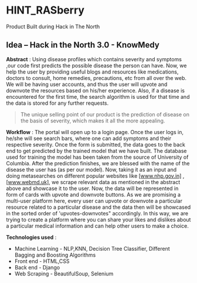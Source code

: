 # HINT_RASberry
Product Built during Hack in The North 

## Idea – Hack in the North 3.0 - KnowMedy

**Abstract** : Using disease profiles which contains severity and symptoms ,our code first predicts the possible disease the person can have. Now, we help the user by providing useful blogs and resources like medications, doctors to consult, home remedies, precautions, etc from all over the web. We will be having user accounts, and thus the user will upvote and downvote the resources based on his/her experience. Also, if a disease is encountered for the first time, the search algorithm is used for that time and the data is stored for any further requests. 
>The unique selling point of our product is the prediction of disease on the basis of severity, which makes it all the more appealing. 


**Workflow** : The portal will open up to a login page. Once the user logs in, he/she will see search bars, where one can add symptoms and their respective severity. Once the form is submitted, the data goes to the back end to get predicted by the trained model that we have built. The database used for training the model has been taken from the source of University of Columbia. After the prediction finishes, we are blessed with the name of the disease the user has (as per our model). Now, taking it as an input and doing metasearches on different popular websites like [www.nhp.gov.in] , [www.webmd.uk], we scrape relevant data as mentioned in the abstract above and showcase it to the user. Now, the data will be represented in form of cards with upvote and downvote buttons. As we are promising a multi-user platform here, every user can upvote or downvote a particular resource related to a particular disease and the data then will be showcased in the sorted order of 'upvotes-downvotes" accordingly. In this way, we are trying to create a platform where you can share your likes and dislikes about a particular medical information and can help other users to make a choice.


**Technologies used** : 
- Machine Learning - NLP,KNN, Decision Tree Classifier, Different Bagging and Boosting Algorithms
- Front end - HTML,CSS
- Back end - Django
- Web Scraping - BeautifulSoup, Selenium


